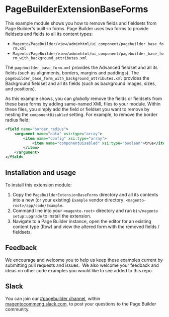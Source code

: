 # PageBuilderExtensionBaseForms

This example module shows you how to remove fields and fieldsets from Page Builder's built-in forms. Page Builder uses two forms to provide fieldsets and fields to all its content types:

* `Magento/PageBuilder/view/adminhtml/ui_component/pagebuilder_base_form.xml`
* `Magento/PageBuilder/view/adminhtml/ui_component/pagebuilder_base_form_with_background_attributes.xml`

The `pagebuilder_base_form.xml` provides the Advanced fieldset and all its fields (such as alignments, borders, margins and paddings).
The `pagebuilder_base_form_with_background_attributes.xml` provides the Background fieldset and all its fields (such as background images, sizes, and positions).

As this example shows, you can _globally_ remove the fields or fieldsets from these base forms by adding same-named XML files to your module. Within these files, you simply add the field or fieldset you want to remove by nesting the `componentDisabled` setting. For example, to remove the border radius field:

```xml
<field name="border_radius">
    <argument name="data" xsi:type="array">
        <item name="config" xsi:type="array">
            <item name="componentDisabled" xsi:type="boolean">true</item>
        </item>
    </argument>
</field>
```

## Installation and usage

To install this extension module:

1. Copy the `PageBuilderExtensionBaseForms` directory and all its contents into a new (or your existing) `Example` vendor directory: `<magento-root>/app/code/Example`.
2. Command line into your `<magento-root>` directory and run `bin/magento setup:upgrade` to install the extension.
3. Navigate to a Page Builder instance, open the editor for an existing content type (Row) and view the altered form with the removed fields / fieldsets.

## Feedback

We encourage and welcome you to help us keep these examples current by submitting pull requests and issues. 
We also welcome your feedback and ideas on other code examples you would like to see added to this repo. 

## Slack
You can join our [#pagebuilder channel](https://magentocommeng.slack.com/messages/CHB455HPF), within [magentocommeng.slack.com](https://magentocommeng.slack.com/), to post your questions to the Page Builder community.
